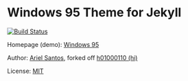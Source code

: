 # Windows 95 Theme for Jekyll

[![Build Status](https://travis-ci.org/asantos07/jekyll-theme-windows95.svg?branch=master)](https://travis-ci.org/asantos07/jekyll-theme-windows95)

Homepage (demo): [Windows 95](https://h01000110.github.io/20170917/windows-95)

Author: [Ariel Santos](https://github.com/asantos07), forked off [h01000110 (hi)](https://github.com/h01000110)

License: [MIT](https://github.com/asantos07/jekyll-theme-windows95/blob/master/LICENSE)
